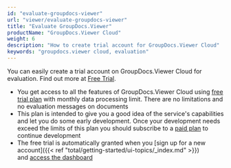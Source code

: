 ```yaml
---
id: "evaluate-groupdocs-viewer"
url: "viewer/evaluate-groupdocs-viewer"
title: "Evaluate GroupDocs.Viewer"
productName: "GroupDocs.Viewer Cloud"
weight: 6
description: "How to create trial account for GroupDocs.Viewer Cloud"
keywords: "groupdocs.viewer cloud, evaluation"
---
```


You can easily create a trial account on GroupDocs.Viewer Cloud for evaluation. Find out more at [Free Trial](https://purchase.groupdocs.cloud/trial).

* You get access to all the features of GroupDocs.Viewer Cloud using [free trial plan](https://purchase.groupdocs.cloud/trial) with monthly data processing limit. There are no limitations and no evaluation messages on documents
* This plan is intended to give you a good idea of the service's capabilities and let you do some early development. Once your development needs exceed the limits of this plan you should subscribe to a [paid plan](https://purchase.groupdocs.cloud/pricing) to continue development
* The free trial is automatically granted when you [sign up for a new account]({{< ref "total/getting-started/ui-topics/_index.md" >}}) and [access the dashboard](https://dashboard.groupdocs.cloud/)
